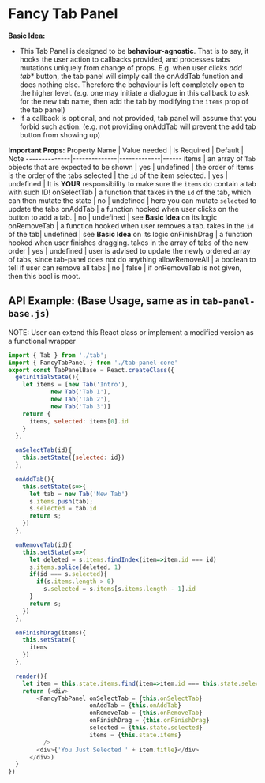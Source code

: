 Fancy Tab Panel
==============================================

**Basic Idea:**
* This Tab Panel is designed to be **behaviour-agnostic**. That is to say, it hooks the user action to callbacks provided, and processes tabs mutations uniquely from change of props. E.g. when user clicks *add tab** button, the tab panel will simply call the onAddTab function and does nothing else. Therefore the behaviour is left completely open to the higher level. (e.g. one may initiate a dialogue in this callback to ask for the new tab name, then add the tab by modifying the `items` prop of the tab panel)
* If a callback is optional, and not provided, tab panel will assume that you forbid such action. (e.g. not providing onAddTab will prevent the add tab button from showing up)

**Important Props:**
Property Name | Value needed | Is Required | Default | Note
--------------|--------------|-------------|------
items         | an array of `Tab` objects that are expected to be shown | yes | undefined | the order of items is the order of the tabs
selected      | the `id` of the item selected. | yes | undefined | It is **YOUR** responsibility to make sure the `items` do contain a tab with such ID!
onSelectTab   | a function that takes in the `id` of the tab, which can then mutate the state | no | undefined | here you can mutate `selected` to update the tabs
onAddTab      | a function hooked when user clicks on the button to add a tab. | no | undefined | see **Basic Idea** on its logic
onRemoveTab   | a function hooked when user removes a tab. takes in the `id` of the tab| undefined | see **Basic Idea** on its logic
onFinishDrag  | a function hooked when user finishes dragging. takes in the array of tabs of the new order | yes | undefined | user is advised to update the newly ordered array of tabs, since tab-panel does not do anything
allowRemoveAll | a boolean to tell if user can remove all tabs | no | false | if onRemoveTab is not given, then this bool is moot.

**API Example: (Base Usage, same as in `tab-panel-base.js`)**
------------
NOTE: User can extend this React class or implement a modified version as a functional wrapper
```javascript
import { Tab } from './tab';
import { FancyTabPanel } from './tab-panel-core'
export const TabPanelBase = React.createClass({
  getInitialState(){
    let items = [new Tab('Intro'),
            new Tab('Tab 1'),
            new Tab('Tab 2'),
            new Tab('Tab 3')]
    return {
      items, selected: items[0].id
    }
  },

  onSelectTab(id){
    this.setState({selected: id})
  },

  onAddTab(){
    this.setState(s=>{
      let tab = new Tab('New Tab')
      s.items.push(tab);
      s.selected = tab.id
      return s;
    })
  },

  onRemoveTab(id){
    this.setState(s=>{
      let deleted = s.items.findIndex(item=>item.id === id)
      s.items.splice(deleted, 1)
      if(id === s.selected){
        if(s.items.length > 0)
          s.selected = s.items[s.items.length - 1].id
      }
      return s;
    })
  },

  onFinishDrag(items){
    this.setState({
      items
    })
  },

  render(){
    let item = this.state.items.find(item=>item.id === this.state.selected) || {};
    return (<div>
        <FancyTabPanel onSelectTab = {this.onSelectTab}
                       onAddTab = {this.onAddTab}
                       onRemoveTab = {this.onRemoveTab}
                       onFinishDrag = {this.onFinishDrag}
                       selected = {this.state.selected}
                       items = {this.state.items}
          />
        <div>{'You Just Selected ' + item.title}</div>
      </div>)
  }
})
```
